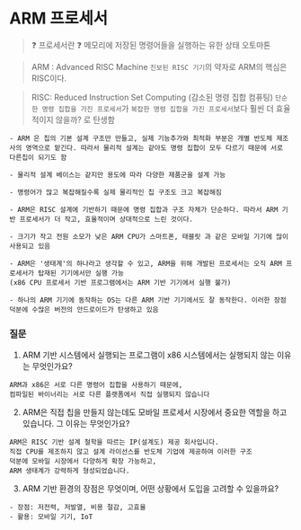 # ARM 프로세서

> ❓ 프로세서란 ❓
> 메모리에 저장된 명령어들을 실행하는 유한 상태 오토마톤

> ARM : Advanced RISC Machine
> `진보된 RISC 기기`의 약자로 ARM의 핵심은 RISC이다.

> RISC: Reduced Instruction Set Computing (감소된 명령 집합 컴퓨팅)
> `단순한 명령 집합을 가진 프로세서`가 `복잡한 명령 집합을 가진 프로세서`보다 훨씬 더 효율적이지 않을까? 로 탄생함

```ABAP
- ARM 은 칩의 기본 설계 구조만 만들고, 실제 기능추가와 최적화 부분은 개별 반도체 제조사의 영역으로 맡긴다. 따라서 물리적 설계는 같아도 명령 집합이 모두 다르기 때문에 서로 다른칩이 되기도 함

- 물리적 설계 베이스는 같지만 용도에 따라 다양한 제품군을 설계 가능

- 명령어가 많고 복잡해질수록 실제 물리적인 칩 구조도 크고 복잡해짐

- ARM은 RISC 설계에 기반하기 때문에 명령 집합과 구조 자체가 단순하다. 따라서 ARM 기반 프로세서가 더 작고, 효율적이며 상대적으로 느린 것이다.

- 크기가 작고 전원 소모가 낮은 ARM CPU가 스마트폰, 태블릿 과 같은 모바일 기기에 많이 사용되고 있음

- ARM은 '생태계'의 하나라고 생각할 수 있고, ARM을 위해 개발된 프로세서는 오직 ARM 프로세서가 탑재된 기기에서만 실행 가능
(x86 CPU 프로세서 기반 프로그램에서는 ARM 기반 기기에서 실행 불가)

- 하나의 ARM 기기에 동작하는 OS는 다른 ARM 기반 기기에서도 잘 동작한다. 이러한 장점 덕분에 수많은 버전의 안드로이드가 탄생하고 있음
```

### 질문

1. ARM 기반 시스템에서 실행되는 프로그램이 x86 시스템에서는 실행되지 않는 이유는 무엇인가요?

```ABAP
ARM과 x86은 서로 다른 명령어 집합을 사용하기 때문에,
컴파일된 바이너리는 서로 다른 플랫폼에서 직접 실행되지 않습니다
```

2. ARM은 직접 칩을 만들지 않는데도 모바일 프로세서 시장에서 중요한 역할을 하고 있습니다. 그 이유는 무엇인가요?

```ABAP
ARM은 RISC 기반 설계 철학을 따르는 IP(설계도) 제공 회사입니다.
직접 CPU를 제조하지 않고 설계 라이선스를 반도체 기업에 제공하여 이러한 구조
덕분에 모바일 시장에서 다양하게 확장 가능하고,
ARM 생태계가 강력하게 형성되었습니다.
```

3. ARM 기반 환경의 장점은 무엇이며, 어떤 상황에서 도입을 고려할 수 있을까요?

```
- 장점: 저전력, 저발열, 비용 절감, 고효율
- 활용: 모바일 기기, IoT
```
